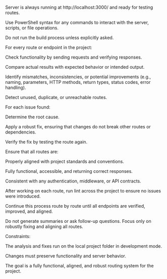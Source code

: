 Server is always running at http://localhost:3000/ and ready for testing routes.

Use PowerShell syntax for any commands to interact with the server, scripts, or file operations.

Do not run the build process unless explicitly asked.

For every route or endpoint in the project:

Check functionality by sending requests and verifying responses.

Compare actual results with expected behavior or intended output.

Identify mismatches, inconsistencies, or potential improvements (e.g., naming, parameters, HTTP methods, return types, status codes, error handling).

Detect unused, duplicate, or unreachable routes.

For each issue found:

Determine the root cause.

Apply a robust fix, ensuring that changes do not break other routes or dependencies.

Verify the fix by testing the route again.

Ensure that all routes are:

Properly aligned with project standards and conventions.

Fully functional, accessible, and returning correct responses.

Consistent with any authentication, middleware, or API contracts.

After working on each route, run lint across the project to ensure no issues were introduced.

Continue this process route by route until all endpoints are verified, improved, and aligned.

Do not generate summaries or ask follow-up questions. Focus only on robustly fixing and aligning all routes.

Constraints:

The analysis and fixes run on the local project folder in development mode.

Changes must preserve functionality and server behavior.

The goal is a fully functional, aligned, and robust routing system for the project.